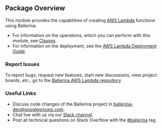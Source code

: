 ## Package Overview

This module provides the capabilities of creating [AWS Lambda](https://aws.amazon.com/lambda/) functions using Ballerina. 

- For information on the operations, which you can perform with this module, see [Classes](/learn/api-docs/ballerina/index.html#/ballerinax/awslambda/0.0.0/awslambda/classes/Context). 
- For information on the deployment, see the [AWS Lambda Deployment Guide](/learn/deployment/aws-lambda/).

### Report Issues

To report bugs, request new features, start new discussions, view project boards, etc., go to the [Ballerina AWS Lambda repository](https://github.com/ballerina-platform/module-ballerinax-aws.lambda).

### Useful Links
- Discuss code changes of the Ballerina project in [ballerina-dev@googlegroups.com](mailto:ballerina-dev@googlegroups.com).
- Chat live with us via our [Slack channel](https://ballerina.io/community/slack/).
- Post all technical questions on Stack Overflow with the [#ballerina](https://stackoverflow.com/questions/tagged/ballerina) tag.
